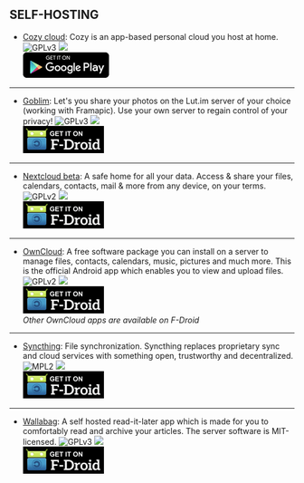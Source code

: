 <!--
    Copyright (C)  2016 PRIMOKORN.
    Permission is granted to copy, distribute and/or modify this document
    under the terms of the GNU Free Documentation License, Version 1.3
    or any later version published by the Free Software Foundation;
    with no Invariant Sections, no Front-Cover Texts, and no Back-Cover Texts.
    A copy of the license is included in the section entitled "GNU
    Free Documentation License".
-->
## SELF-HOSTING

* [Cozy cloud](https://cozy.io/en/): Cozy is an app-based personal cloud you host at home.
![GPLv3](https://img.shields.io/badge/License-GPLv3-brightgreen.svg?style=flat-square)
[![](https://img.shields.io/badge/Source-Github-lightgrey.svg?style=flat-square)](https://github.com/cozy/cozy-mobile)  
[![](Pictures/Google_Play.png)](https://play.google.com/store/apps/details?id=io.cozy.files_client)

***

* [Goblim](http://v.ht/j5fn): Let's you share your photos on the Lut.im server of your choice (working with Framapic). Use your own server to regain control of your privacy!
![GPLv3](https://img.shields.io/badge/License-GPLv3-brightgreen.svg?style=flat-square)
[![](https://img.shields.io/badge/Source-GitLab-lightgrey.svg?style=flat-square)](https://git.mob-dev.fr/Schoumi/Goblim)  
[![](Pictures/F-Droid.png)](http://v.ht/j5fn)

***

* [Nextcloud beta](https://f-droid.org/repository/browse/?fdid=com.nextcloud.android.beta): A safe home for all your data. Access & share your files, calendars, contacts, mail & more from any device, on your terms.
![GPLv2](https://img.shields.io/badge/License-GPLv2-brightgreen.svg?style=flat-square)
[![](https://img.shields.io/badge/Source-Github-lightgrey.svg?style=flat-square)](https://github.com/nextcloud/android)  
[![](Pictures/F-Droid.png)](https://f-droid.org/repository/browse/?fdid=com.nextcloud.android.beta)

***

* [OwnCloud](http://v.ht/KDTH): A free software package you can install on a server to manage files, contacts, calendars, music, pictures and much more. This is the official Android app which enables you to view and upload files.
![GPLv2](https://img.shields.io/badge/License-GPLv2-brightgreen.svg?style=flat-square)
[![](https://img.shields.io/badge/Source-Github-lightgrey.svg?style=flat-square)](https://github.com/owncloud/android)  
[![](Pictures/F-Droid.png)](http://v.ht/KDTH)  
_Other OwnCloud apps are available on F-Droid_

***

* [Syncthing](http://v.ht/ZwZX): File synchronization. Syncthing replaces proprietary sync and cloud services with something open, trustworthy and decentralized.
![MPL2](https://img.shields.io/badge/License-MPL2-yellow.svg?style=flat-square)
[![](https://img.shields.io/badge/Source-Github-lightgrey.svg?style=flat-square)](https://github.com/syncthing/syncthing-android)  
[![](Pictures/F-Droid.png)](http://v.ht/ZwZX)

***

* [Wallabag](http://v.ht/OdRj): A self hosted read-it-later app which is made for you to comfortably read and archive your articles. The server software is MIT-licensed.
![GPLv3](https://img.shields.io/badge/License-GPLv3-brightgreen.svg?style=flat-square)
[![](https://img.shields.io/badge/Source-Github-lightgrey.svg?style=flat-square)](https://github.com/wallabag/android-app)  
[![](Pictures/F-Droid.png)](http://v.ht/OdRj)